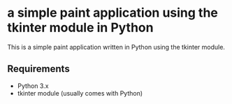 # a simple paint application using the tkinter module in Python
This is a simple paint application written in Python using the tkinter module.

## Requirements

- Python 3.x
- tkinter module (usually comes with Python)